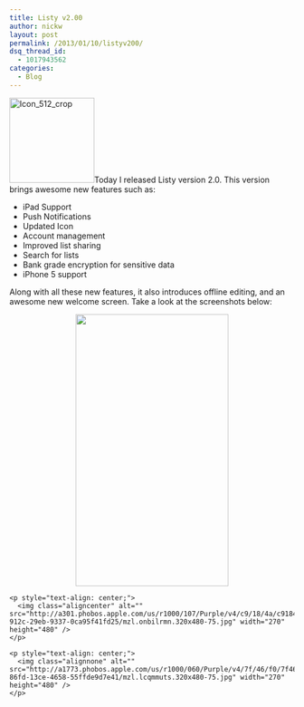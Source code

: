 ```yaml
---
title: Listy v2.00
author: nickw
layout: post
permalink: /2013/01/10/listyv200/
dsq_thread_id:
  - 1017943562
categories:
  - Blog
---
```

[<img class="alignright size-thumbnail wp-image-999" alt="Icon_512_crop" src="http://nickwhyte.com/wordpress/wp-content/uploads/2013/01/Icon_512_crop-150x150.png" width="150" height="150" />][1]Today I released Listy version 2.0. This version brings awesome new features such as:

  * <span style="line-height: 13px;">iPad Support</span>
  * <span style="line-height: 13px;">Push Notifications</span>
  * <span style="line-height: 13px;">Updated Icon</span>
  * <span style="line-height: 13px;">Account management</span>
  * <span style="line-height: 13px;">Improved list sharing</span>
  * <span style="line-height: 13px;">Search for lists</span>
  * <span style="line-height: 13px;">Bank grade encryption for sensitive data</span>
  * <span style="line-height: 13px;">iPhone 5 support</span>

Along with all these new features, it also introduces offline editing, and an awesome new welcome screen. Take a look at the screenshots below:

<!--more-->

<p style="text-align: center;">
  <p style="text-align: center;">
    <p style="text-align: center;">
      <a href="http://a949.phobos.apple.com/us/r1000/087/Purple/v4/c7/8a/46/c78a46f1-14d4-818f-730f-353429f886db/mzl.pbtcngjn.320x480-75.jpg"><img class="aligncenter" alt="" src="http://a949.phobos.apple.com/us/r1000/087/Purple/v4/c7/8a/46/c78a46f1-14d4-818f-730f-353429f886db/mzl.pbtcngjn.320x480-75.jpg" width="270" height="480" /></a>
    </p>
    
    <p style="text-align: center;">
      <img class="aligncenter" alt="" src="http://a301.phobos.apple.com/us/r1000/107/Purple/v4/c9/18/4a/c9184aee-912c-29eb-9337-0ca95f41fd25/mzl.onbilrmn.320x480-75.jpg" width="270" height="480" />
    </p>
    
    <p style="text-align: center;">
      <img class="alignnone" alt="" src="http://a1773.phobos.apple.com/us/r1000/060/Purple/v4/7f/46/f0/7f46f0bd-86fd-13ce-4658-55ffde9d7e41/mzl.lcqmmuts.320x480-75.jpg" width="270" height="480" />
    </p>

 [1]: http://nickwhyte.com/wordpress/wp-content/uploads/2013/01/Icon_512_crop.png